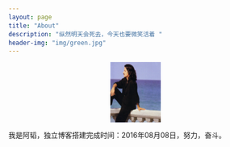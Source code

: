 ```yaml
---
layout: page
title: "About"
description: "纵然明天会死去，今天也要微笑活着 "
header-img: "img/green.jpg"
---
```



<center>
    <p><img src="/img/Yanni.jpg" align="center" height="120px" width="100px"></p>
</center>

我是阿韬，独立博客搭建完成时间：2016年08月08日，努力，奋斗。

